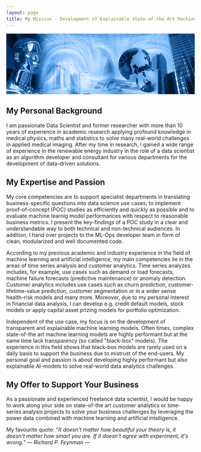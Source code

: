 ```yaml
---
layout: page
title: My Mission - Development of Explainable State-of-the Art Machine-Learning Models with Focus on Solving both Customer Analytics and Time Series Forecasting Challenges
---
```

![screenshot](images/artificial_intelligence.png)

## My Personal Background
I am passionate Data Scientist and former researcher with more than 10 years of experience in academic research applying profound knowledge in medical physics, maths and statistics to solve many real-world challenges in applied medical imaging. After my time in research, I gained a wide range of experience in the renewable energy industry in the role of a data scientist as an algorithm developer and consultant for various departments for the development of data-driven solutions.

## My Expertise and Passion
My core competencies are to support specialist departments in translating business-specific questions into data science use cases, to implement proof-of-concept (POC) studies as efficiently and quickly as possible and to evaluate machine learnig model performances with respect to reasonable business metrics. I present the key-findings of a POC study in a clear and understandable way to both technical and non-technical audiences. In addition, I hand over projects to the ML-Ops developer team in form of clean, modularized and well documented code.

According to my previous academic and industry experience in the field of machine learning and artificial intelligence, my main competencies lie in the areas of time series analysis and customer analytics. Time series analyzes includes, for example, use cases such as demand or load forecasts, machine failure forecasts (predictive maintenance) or anomaly detection. Customer analytics includes use cases such as churn prediction, customer-lifetime-value prediction, customer segmentation or in a wider sense health-risk models and many more. Moreover, due to my personal interest in financial data analysis, I can develop e.g. credit default models, stock models or apply capital asset prizing models for portfolio optimization.

Independent of the use case, my focus is on the development of  transparent and explainable machine learning models. Often times, complex state-of-the art machine learning models are highly performant but at the same time lack transparency (so called "black-box" models). The experience in this field shows that black-box models are rarely used on a daily basis to support the business due to mistrust of the end-users. My personal goal and passion is about developing highly performant but also explainable AI-models to solve real-world data analytics challenges.

## My Offer to Support Your Business
As a passionate and experienced freelance data scientist, I would be happy to work along your side on state-of-the art customer analytics or time-series analysis projects to solve your business challenges by leveraging the power data combined with machine learning and artificial intelligence.


My favourite quote:
*“It doesn't matter how beautiful your theory is, it doesn't matter how smart you are. If it doesn't agree with experiment, it's wrong.” ― Richard P. Feynman ―*
